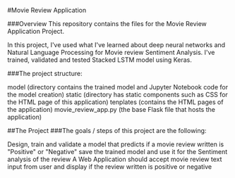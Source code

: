 #Movie Review Application

###Overview
This repository contains the files for the Movie Review Application Project.

In this project, I've used what I've learned about deep neural networks and Natural Language Processing for Movie review Sentiment Analysis. I've trained, validated and tested Stacked LSTM model using Keras.

###The project structure:

model (directory contains the trained model and Jupyter Notebook code for the model creation)
static (directory has static components such as CSS for the HTML page of this application)
tenplates (contains the HTML pages of the application)
movie_review_app.py (the base Flask file that hosts the application)

##The Project
###The goals / steps of this project are the following:

Design, train and validate a model that predicts if a movie review written is "Positive" or "Negative"
save the trained model and use it for the Sentiment analysis of the review
A Web Application should accept movie review text input from user and display if the review written is positive or negative

